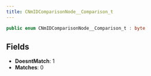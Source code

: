 ```yaml
---
title: CNmIDComparisonNode__Comparison_t
---
```


```csharp
public enum CNmIDComparisonNode__Comparison_t : byte
```

## Fields

- **DoesntMatch**: 1
- **Matches**: 0

